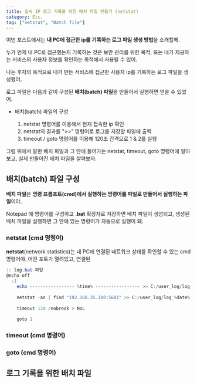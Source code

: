 ```yaml
---
title: 접속 IP 로그 기록을 위한 배치 파일 만들기 (netstat)
category: Etc.
tag: ["netstat", "Batch file"]
---
```


이번 포스트에서는 **내 PC에 접근한 ip를 기록하는 로그 파일 생성 방법**을 소개할께.

누가 언제 내 PC로 접근했는지 기록하는 것은 보안 관리를 위한 목적, 또는 내가 제공하는 서비스의 사용자 정보를 확인하는 목적에서 사용될 수 있어.

나는 후자의 목적으로 내가 만든 서비스에 접근한 사용자 ip를 기록하는 로그 파일을 생성했어.

로그 파일은 다음과 같이 구성된 **배치(batch) 파일**을 만들어서 실행하면 얻을 수 있었어.

 - 배치(batch) 파일의 구성
 
   1. netstat 명령어를 이용해서 현재 접속한 ip 확인
   2. netstat의 결과를 ">>" 명령어로 로그를 저장할 파일에 출력
   3. timeout / goto 명령어를 이용해 120초 간격으로 1 & 2를 실행
  
그럼 위에서 말한 배치 파일과 그 안에 들어가는 netstat, timeout, goto 명령어에 알아보고, 실제 만들어진 배치 파일을 살펴보자.

## 배치(batch) 파일 구성

**배치 파일**은 **명령 프롬프트(cmd)에서 실행하는 명령어를 파일로 만들어서 실행하는 파일**이야. 

Notepad 에 명령어를 구성하고 **.bat** 확장자로 저장하면 배치 파일이 생성되고, 생성된 배치 파일을 실행하면 그 안에 있는 명령어가 자동으로 실행이 돼.

### netstat (cmd 명령어)

**netstat**(network statistics)는 내 PC에 연결된 네트워크 상태를 확인할 수 있는 cmd 명령어야. 어떤 포트가 열려있고, 연결된 

```powershell
:: log.bat 파일
@echo off
  :1
    echo ----------------- %time% ----------------- >> C:/user_log/log_%date%.txt
    
    netstat -an | find "192.168.35.100:5601" >> C:/user_log/log_%date%.txt
    
    timeout 120 /nobreak > NUL
    
    goto 1
```

### timeout (cmd 명령어)


### goto (cmd 명령어)



## 로그 기록을 위한 배치 파일

